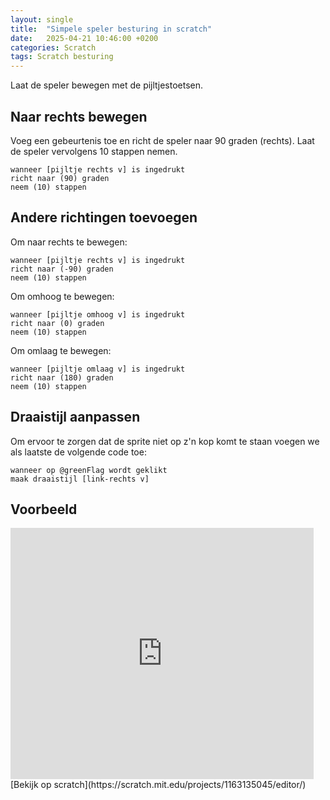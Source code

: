 ```yaml
---
layout: single
title:  "Simpele speler besturing in scratch"
date:   2025-04-21 10:46:00 +0200
categories: Scratch
tags: Scratch besturing
---
```


Laat de speler bewegen met de pijltjestoetsen.

## Naar rechts bewegen

Voeg een gebeurtenis toe en richt de speler naar 90 graden (rechts). Laat de speler vervolgens 10 stappen nemen.

```scratch
wanneer [pijltje rechts v] is ingedrukt
richt naar (90) graden
neem (10) stappen
```

## Andere richtingen toevoegen

Om naar rechts te bewegen:

```scratch
wanneer [pijltje rechts v] is ingedrukt
richt naar (-90) graden
neem (10) stappen
```

Om omhoog te bewegen:
```scratch
wanneer [pijltje omhoog v] is ingedrukt
richt naar (0) graden
neem (10) stappen
```

Om omlaag te bewegen:
```scratch
wanneer [pijltje omlaag v] is ingedrukt
richt naar (180) graden
neem (10) stappen
```

## Draaistijl aanpassen

Om ervoor te zorgen dat de sprite niet op z'n kop komt te staan voegen we als laatste de volgende code toe:

```scratch
wanneer op @greenFlag wordt geklikt
maak draaistijl [link-rechts v]
```

## Voorbeeld

<iframe src="https://scratch.mit.edu/projects/1163135045/embed" allowtransparency="true" width="485" height="402" frameborder="0" scrolling="no" allowfullscreen></iframe>
[Bekijk op scratch](https://scratch.mit.edu/projects/1163135045/editor/)